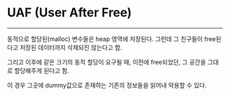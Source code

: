 # UAF (User After Free)

---


동적으로 할당된(malloc) 변수들은 heap 영역에 저장된다. 그런데 그 친구들이 free된다고 저장된 데이터까지 삭제되진 않는다고 함.


그리고 이후에 같은 크기의 동적 할당이 요구될 때, 이전에 free되었던, 그 공간을 그대로 할당해주게 된다고 함. 


이 경우 그곳에 dummy값으로 존재하는 기존의 정보들을 읽어내 악용할 수 있다. 

